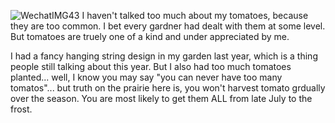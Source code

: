  ![WechatIMG43](https://user-images.githubusercontent.com/79727789/131227161-0567226a-fad2-4b30-81d9-8d37a98d5e43.jpeg)
I haven't talked too much about my tomatoes, because they are too common. I bet every gardner had dealt with them at some level. But tomatoes are truely one of a kind and under appreciated by me.

I had a fancy hanging string design in my garden last year, which is a thing people still talking about this year. But I also had too much tomatoes planted... well, I know you may say "you can never have too many tomatos"... but truth on the prairie here is, you won't harvest tomato grdually over the season. You are most likely to get them ALL from late July to the frost. 
